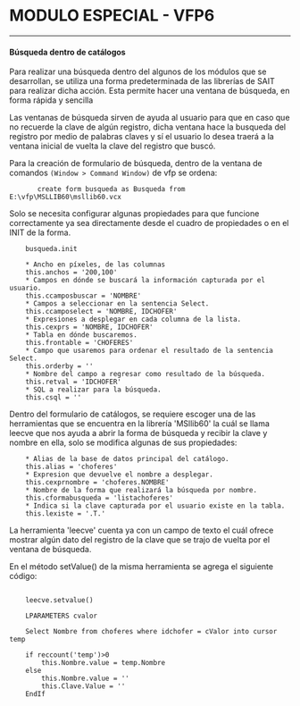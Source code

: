 # MODULO ESPECIAL - VFP6 
-----------------
#### Búsqueda dentro de catálogos

Para realizar una búsqueda dentro del algunos de los módulos que se desarrollan, se utiliza una forma predeterminada de las librerías de SAIT para realizar dicha acción. Esta permite hacer una ventana de búsqueda, en forma rápida y sencilla

Las ventanas de búsqueda sirven de ayuda al usuario para que en caso que no recuerde la clave de algún registro, dicha ventana hace la busqueda del registro por medio de palabras claves y sí el usuario lo desea traerá a la ventana inicial de vuelta la clave del registro que buscó.

Para la creación de formulario de búsqueda, dentro de la ventana de comandos ```(Window > Command Window)``` de vfp se ordena:
```vfp
	   create form busqueda as Busqueda from E:\vfp\MSLLIB60\msllib60.vcx
```

Solo se necesita configurar algunas propiedades para que funcione correctamente ya sea directamente desde el cuadro de propiedades o en el INIT de la forma. 

```vfp
	busqueda.init 

	* Ancho en píxeles, de las columnas
	this.anchos = '200,100'
	* Campos en dónde se buscará la información capturada por el usuario.
	this.ccamposbuscar = 'NOMBRE'
	* Campos a seleccionar en la sentencia Select.
	this.ccamposelect = 'NOMBRE, IDCHOFER'
	* Expresiones a desplegar en cada columna de la lista.
	this.cexprs = 'NOMBRE, IDCHOFER'
	* Tabla en dónde buscaremos.
	this.frontable = 'CHOFERES'
	* Campo que usaremos para ordenar el resultado de la sentencia Select.
	this.orderby = ''
	* Nombre del campo a regresar como resultado de la búsqueda.
	this.retval = 'IDCHOFER'
	* SQL a realizar para la búsqueda.
	this.csql = ''
```

Dentro del formulario de catálogos, se requiere escoger una de las herramientas que se encuentra en la librería 'MSllib60' la cuál se llama leecve que nos ayuda a abrir la forma de búsqueda y recibir la clave y nombre en ella, solo se modifica algunas de sus propiedades: 

```vfp
	* Alias de la base de datos principal del catálogo.
	this.alias = 'choferes'
	* Expresion que devuelve el nombre a desplegar.
	this.cexprnombre = 'choferes.NOMBRE'
	* Nombre de la forma que realizará la búsqueda por nombre.
	this.cformabusqueda = 'listachoferes'
	* Indica si la clave capturada por el usuario existe en la tabla.
	this.lexiste = '.T.'
```

La herramienta 'leecve' cuenta ya con un campo de texto el cuál ofrece mostrar algún dato del registro de la clave que se trajo de vuelta por el ventana de búsqueda.

En el método setValue() de la misma herramienta se agrega el siguiente código:
```vfp

	leecve.setvalue()

	LPARAMETERS cvalor 

	Select Nombre from choferes where idchofer = cValor into cursor temp

	if reccount('temp')>0
		this.Nombre.value = temp.Nombre
	else
		this.Nombre.value = ''
		this.Clave.Value = ''
	EndIf
```
